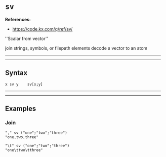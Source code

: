 # `sv`

**References:**
- https://code.kx.com/q/ref/sv/

''Scalar from vector''

join strings, symbols, or filepath elements
decode a vector to an atom

---------------------------------------------------------------------------------------
---------------------------------------------------------------------------------------

## Syntax

~~~~
x sv y    sv[x;y]
~~~~

---------------------------------------------------------------------------------------
---------------------------------------------------------------------------------------

## Examples


### Join

~~~~
"," sv ("one";"two";"three")
"one,two,three"
~~~~

~~~~
"\t" sv ("one";"two";"three")
"one\ttwo\tthree"
~~~~

